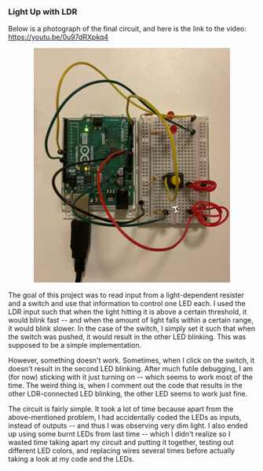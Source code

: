 ### Light Up with LDR

Below is a photograph of the final circuit, and here is the link to the video: https://youtu.be/0u97dRXpkq4

<p align="center">
  <img src="lightUpWithLDR.jpg" width="400" />
</p>  

The goal of this project was to read input from a light-dependent resister and a switch and use that information to control one LED each. I used the LDR input such that when the light hitting it is above a certain threshold, it would blink fast -- and when the amount of light falls within a certain range, it would blink slower. In the case of the switch, I simply set it such that when the switch was pushed, it would result in the other LED blinking. This was supposed to be a simple implementation. 

However, something doesn't work. Sometimes, when I click on the switch, it doesn't result in the second LED blinking. After much futile debugging, I am  (for now) sticking with it just turning on -- which seems to work most of the time. The weird thing is, when I comment out the code that results in the other LDR-connected LED blinking, the other LED seems to work just fine. 

The circuit is fairly simple. It took a lot of time because apart from the above-mentioned problem, I had accidentally coded the LEDs as inputs, instead of outputs -- and thus I was observing very dim light. I also ended up using some burnt LEDs from last time -- which I didn't realize so I wasted time taking apart my circuit and putting it together, testing out different LED colors, and replacing wires several times before actually taking a look at my code and the LEDs.



